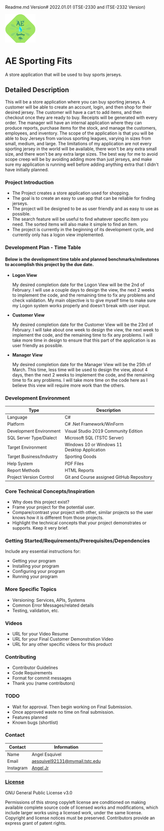 Readme.md Version# 2022.01.01 (ITSE-2330 and ITSE-2332 Version)


![My custom Icon](FinalLogo.png "My Project Logo")


# AE Sporting Fits
A store application that will be used to buy sports jerseys.

## Detailed Description

This will be a store application where you can buy sporting jerseys. A customer will be able to create an account, login, and then shop for their desired jersey. The customer will have a cart to add items, and then checkout once they are ready to buy. Receipts will be generated with every order. The manager will have an internal application where they can produce reports, purchase items for the stock, and manage the customers, employees, and inventory. The scope of the application is that you will be able to buy Jerseys from various sporting leagues, varying in sizes from small, medium, and large. The limitations of my application are not every sporting jersey in the world will be available, there won't be any extra small size, and there won't be any extra large sizes. The best way for me to avoid scope creep will be by avoiding adding more than just jerseys, and make sure my application is running well before adding anything extra that I didn't have initially planned.

### Project Introduction

- The Project creates a store application used for shopping.
- The goal is to create an easy to use app that can be reliable for finding jerseys.
- The project will be designed to be as user friendly and as easy to use as possible.
- The search feature will be useful to find whatever specific item you need. The sorted items will also make it simple to find
  an item.
- The project is currently in the beginning of its development cycle, and currently only has a logon view implemented.

### Development Plan - Time Table

#### Below is the development time table and planned benchmarks/milestones to accomplish this project by the due date.

- **Logon View**

  My desired completion date for the Logon View will be the 2nd of February. I will use a couple days to design the view, the next 2 weeks to implement the code, and the remaining time to fix any problems and check validation. My main objective is to give myself time to make sure my Logon system works properly and doesn't break with user input.

- **Customer View**

  My desired completion date for the Customer View will be the 23rd of February. I will take about one week to design the view, the next week to implement the code, and the remaining time to fix any problems. I will take more time in design to ensure that this part of the application is as user friendly as possible. 

- **Manager View**

  My desired completion date for the Manager View will be the 25th of March. This time, less time will be used to design the view, about 4 days, then the next 2 weeks to implement the code, and the remaining time to fix any problems. I will take more time on the code here as I believe this view will require more work than the others.

### Development Environment

Type | Description
-----|-------------
Language | C#<br>
Platform | C# .Net Framework/WinForm<br>
Development Environment | Visual Studio 2019 Community Edition<br>
SQL Server Type/Dialect | Microsoft SQL (TSTC Server)<br>
Target Environment | Windows 10 or Windows 11 <br>Desktop Application
Target Business/Industry | Sporting Goods <br>
Help System | PDF Files <br>
Report Methods | HTML Reports
Project Version Control | Git and Course assigned GitHub Repository

### Core Technical Concepts/Inspiration

- Why does this project exist?
- Frame your project for the potential user. 
- Compare/contrast your project with other, similar projects so the user knows how it is different from those projects.
- Highlight the technical concepts that your project demonstrates or supports. Keep it very brief.

### Getting Started/Requirements/Prerequisites/Dependencies
Include any essential instructions for:
- Getting your program
- Installing your program
- Configuring your program
- Running your program

### More Specific Topics
- Versioning: Services, APIs, Systems
- Common Error Messages/related details
- Testing, validation, etc.

### Videos
- URL for your Video Resume
- URL for your Final Customer Demonstration Video
- URL for any other specific videos for this product

### Contributing
- Contributor Guidelines
- Code Requirements
- Format for commit messages
- Thank you (name contributors)

### TODO
- Wait for approval. Then begin working on Final Submission.
- Once approved waste no time on final submission.
- Features planned
- Known bugs (shortlist)

### Contact

Contact | Information
--------|------
Name | Angel Esquivel
Email | aesquivel92131@mymail.tstc.edu
Instagram | [Angel Jr](https://www.instagram.com/the.angel.jr/)

### [License](https://github.com/TSTC-CPT/22SP-FinalProject-EsquivelAngel/blob/2a147363f0dc7fc914c7a38189f728b91ab89e31/LICENSE)

GNU General Public License v3.0

Permissions of this strong copyleft license are conditioned on making available complete source code of licensed works and modifications, which include larger works using a licensed work, under the same license. Copyright and license notices must be preserved. Contributors provide an express grant of patent rights.
